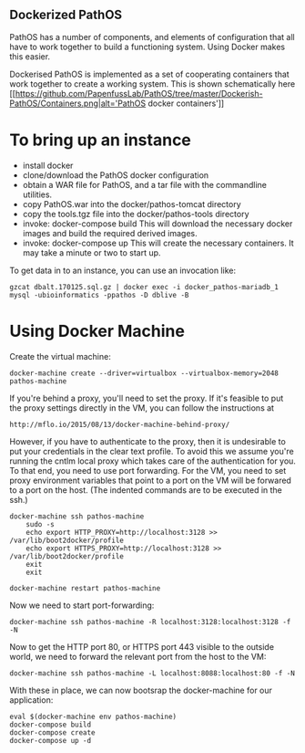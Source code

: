 ## Dockerized PathOS

PathOS has a number of components, and elements of configuration
that all have to work together to build a functioning system. Using
Docker makes this easier.

Dockerised PathOS is implemented as a set of cooperating containers that work together to create a working
system. This is shown schematically here [[https://github.com/PapenfussLab/PathOS/tree/master/Dockerish-PathOS/Containers.png|alt='PathOS docker containers']]

# To bring up an instance

- install docker
- clone/download the PathOS docker configuration
- obtain a WAR file for PathOS,
  and a tar file with the commandline utilities.
- copy PathOS.war into the docker/pathos-tomcat directory
- copy the tools.tgz file into the docker/pathos-tools directory
- invoke: docker-compose build
  This will download the necessary docker images and build the
  required derived images.
- invoke: docker-compose up
  This will create the necessary containers.
  It may take a minute or two to start up.


To get data in to an instance, you can use an invocation like:

    gzcat dbalt.170125.sql.gz | docker exec -i docker_pathos-mariadb_1 mysql -ubioinformatics -ppathos -D dblive -B

# Using Docker Machine

Create the virtual machine:

    docker-machine create --driver=virtualbox --virtualbox-memory=2048 pathos-machine

If you're behind a proxy, you'll need to set the proxy. If it's
feasible to put the proxy settings directly in the VM, you can
follow the instructions at

    http://mflo.io/2015/08/13/docker-machine-behind-proxy/

However, if you have to authenticate to the proxy, then it is
undesirable to put your credentials in the clear text profile. To
avoid this we assume you're running the cntlm local proxy which
takes care of the authentication for you. To that end, you need to
use port forwarding. For the VM, you need to set proxy environment
variables that point to a port on the VM will be forwared to a port
on the host. (The indented commands are to be executed in the ssh.)

    docker-machine ssh pathos-machine
        sudo -s
        echo export HTTP_PROXY=http://localhost:3128 >> /var/lib/boot2docker/profile
        echo export HTTPS_PROXY=http://localhost:3128 >> /var/lib/boot2docker/profile
        exit
        exit

    docker-machine restart pathos-machine

Now we need to start port-forwarding:
    
    docker-machine ssh pathos-machine -R localhost:3128:localhost:3128 -f -N

Now to get the HTTP port 80, or HTTPS port 443 visible to the outside world, we 
need to forward the relevant port from the host to the VM:

    docker-machine ssh pathos-machine -L localhost:8088:localhost:80 -f -N

With these in place, we can now bootsrap the docker-machine for our application:

    eval $(docker-machine env pathos-machine)
    docker-compose build
    docker-compose create
    docker-compose up -d

